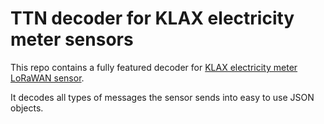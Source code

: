 # TTN decoder for KLAX electricity meter sensors

This repo contains a fully featured decoder for [KLAX electricity meter LoRaWAN sensor](https://alpha-omega-technology.de/klax-der-lorawan-faehige-optokopf).

It decodes all types of messages the sensor sends into easy to use JSON objects.
